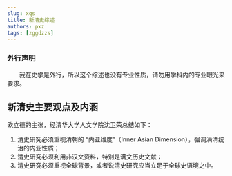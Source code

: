 ```yaml
---
slug: xqs
title: 新清史综述
authors: pxz
tags: [zggdzzs]
---
```


### 外行声明

&#8195;&#8195;我在史学是外行，所以这个综述也没有专业性质，请勿用学科内的专业眼光来要求。

## 新清史主要观点及内涵

欧立德的主张，经清华大学人文学院沈卫荣总结如下：

1. 清史研究必须重视清朝的 “内亚维度”（Inner Asian Dimension），强调满清统治的内亚性质；
2. 清史研究必须利用非汉文资料，特别是满文历史文献；
3. 清史研究必须重视全球背景，或者说清史研究应当立足于全球史语境之中。

